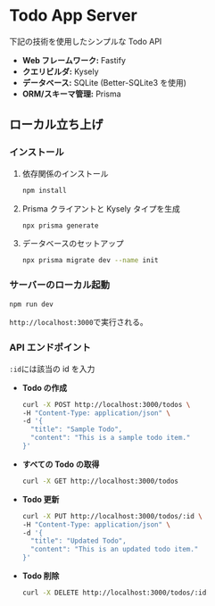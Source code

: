# Todo App Server

下記の技術を使用したシンプルな Todo API

- **Web フレームワーク:** Fastify
- **クエリビルダ:** Kysely
- **データベース:** SQLite (Better-SQLite3 を使用)
- **ORM/スキーマ管理:** Prisma

## ローカル立ち上げ

### インストール

1. 依存関係のインストール

   ```bash
   npm install
   ```

2. Prisma クライアントと Kysely タイプを生成

   ```bash
   npx prisma generate
   ```

3. データベースのセットアップ

   ```bash
   npx prisma migrate dev --name init
   ```

### サーバーのローカル起動

```bash
npm run dev
```

`http://localhost:3000`で実行される。

### API エンドポイント

`:id`には該当の id を入力

- **Todo の作成**

  ```bash
  curl -X POST http://localhost:3000/todos \
  -H "Content-Type: application/json" \
  -d '{
    "title": "Sample Todo",
    "content": "This is a sample todo item."
  }'
  ```

- **すべての Todo の取得**

  ```bash
  curl -X GET http://localhost:3000/todos
  ```

- **Todo 更新**

  ```bash
  curl -X PUT http://localhost:3000/todos/:id \
  -H "Content-Type: application/json" \
  -d '{
    "title": "Updated Todo",
    "content": "This is an updated todo item."
  }'
  ```

- **Todo 削除**
  ```bash
  curl -X DELETE http://localhost:3000/todos/:id
  ```
